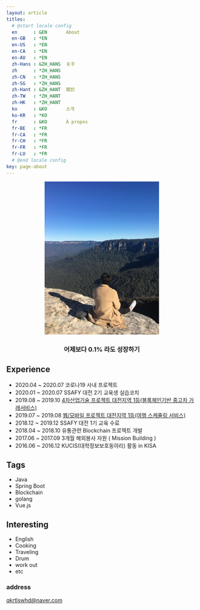 ```yaml
---
layout: article
titles:
  # @start locale config
  en      : &EN       About
  en-GB   : *EN
  en-US   : *EN
  en-CA   : *EN
  en-AU   : *EN
  zh-Hans : &ZH_HANS  关于
  zh      : *ZH_HANS
  zh-CN   : *ZH_HANS
  zh-SG   : *ZH_HANS
  zh-Hant : &ZH_HANT  關於
  zh-TW   : *ZH_HANT
  zh-HK   : *ZH_HANT
  ko      : &KO       소개
  ko-KR   : *KO
  fr      : &KO       À propos
  fr-BE   : *FR
  fr-CA   : *FR
  fr-CH   : *FR
  fr-FR   : *FR
  fr-LU   : *FR
  # @end locale config
key: page-about
---
```


<p align="center">
  <img style="max-width: 60%;" src="/assets/images/profile/Me3.JPG"/>
</p>


### <center> 어제보다 0.1% 라도 성장하기 <center>

## Experience

- 2020.04 ~ 2020.07 코로나19 사내 프로젝트
- 2020.01 ~ 2020.07 SSAFY 대전 2기 교육생 실습코치
- 2019.08 ~ 2019.10 [4차산업기술 프로젝트 대전지역 1등(블록체인기반 중고차 거래서비스)](http://shinjongpark.github.io/2020/07/26/Project-Blockcar.html)
- 2019.07 ~ 2019.08 [웹/모바일 프로젝트 대전지역 1등(여행 스케쥴링 서비스)](http://shinjongpark.github.io/2020/07/27/Project-Sullem.html)
- 2018.12 ~ 2019.12 SSAFY 대전 1기 교육 수료
- 2018.04 ~ 2018.10 유통관련 Blockchain 프로젝트 개발
- 2017.06 ~ 2017.09 3개월 해외봉사 자원 ( Mission Building )
- 2016.06 ~ 2016.12 KUCIS(대학정보보호동아리) 활동 in KISA

## Tags
- Java
- Spring Boot
- Blockchain
- golang
- Vue.js

## Interesting
- English
- Cooking
- Traveling
- Drum
- work out
- etc





### address

qkrtlswhd@naver.com

